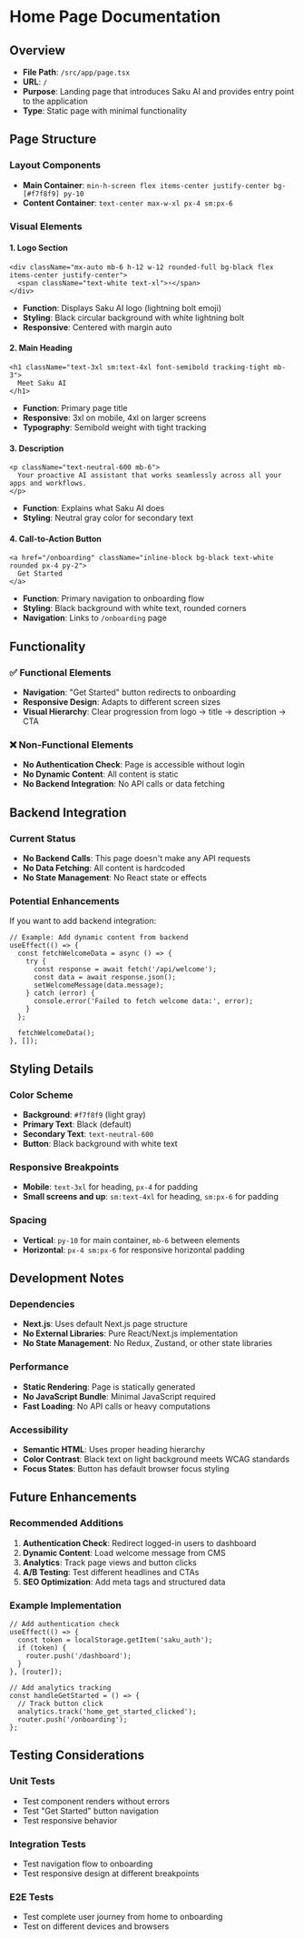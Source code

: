 # Home Page Documentation

## Overview
- **File Path**: `/src/app/page.tsx`
- **URL**: `/`
- **Purpose**: Landing page that introduces Saku AI and provides entry point to the application
- **Type**: Static page with minimal functionality

## Page Structure

### Layout Components
- **Main Container**: `min-h-screen flex items-center justify-center bg-[#f7f8f9] py-10`
- **Content Container**: `text-center max-w-xl px-4 sm:px-6`

### Visual Elements

#### 1. Logo Section
```tsx
<div className="mx-auto mb-6 h-12 w-12 rounded-full bg-black flex items-center justify-center">
  <span className="text-white text-xl">⚡</span>
</div>
```
- **Function**: Displays Saku AI logo (lightning bolt emoji)
- **Styling**: Black circular background with white lightning bolt
- **Responsive**: Centered with margin auto

#### 2. Main Heading
```tsx
<h1 className="text-3xl sm:text-4xl font-semibold tracking-tight mb-3">
  Meet Saku AI
</h1>
```
- **Function**: Primary page title
- **Responsive**: 3xl on mobile, 4xl on larger screens
- **Typography**: Semibold weight with tight tracking

#### 3. Description
```tsx
<p className="text-neutral-600 mb-6">
  Your proactive AI assistant that works seamlessly across all your apps and workflows.
</p>
```
- **Function**: Explains what Saku AI does
- **Styling**: Neutral gray color for secondary text

#### 4. Call-to-Action Button
```tsx
<a href="/onboarding" className="inline-block bg-black text-white rounded px-4 py-2">
  Get Started
</a>
```
- **Function**: Primary navigation to onboarding flow
- **Styling**: Black background with white text, rounded corners
- **Navigation**: Links to `/onboarding` page

## Functionality

### ✅ Functional Elements
- **Navigation**: "Get Started" button redirects to onboarding
- **Responsive Design**: Adapts to different screen sizes
- **Visual Hierarchy**: Clear progression from logo → title → description → CTA

### ❌ Non-Functional Elements
- **No Authentication Check**: Page is accessible without login
- **No Dynamic Content**: All content is static
- **No Backend Integration**: No API calls or data fetching

## Backend Integration

### Current Status
- **No Backend Calls**: This page doesn't make any API requests
- **No Data Fetching**: All content is hardcoded
- **No State Management**: No React state or effects

### Potential Enhancements
If you want to add backend integration:

```tsx
// Example: Add dynamic content from backend
useEffect(() => {
  const fetchWelcomeData = async () => {
    try {
      const response = await fetch('/api/welcome');
      const data = await response.json();
      setWelcomeMessage(data.message);
    } catch (error) {
      console.error('Failed to fetch welcome data:', error);
    }
  };
  
  fetchWelcomeData();
}, []);
```

## Styling Details

### Color Scheme
- **Background**: `#f7f8f9` (light gray)
- **Primary Text**: Black (default)
- **Secondary Text**: `text-neutral-600`
- **Button**: Black background with white text

### Responsive Breakpoints
- **Mobile**: `text-3xl` for heading, `px-4` for padding
- **Small screens and up**: `sm:text-4xl` for heading, `sm:px-6` for padding

### Spacing
- **Vertical**: `py-10` for main container, `mb-6` between elements
- **Horizontal**: `px-4 sm:px-6` for responsive horizontal padding

## Development Notes

### Dependencies
- **Next.js**: Uses default Next.js page structure
- **No External Libraries**: Pure React/Next.js implementation
- **No State Management**: No Redux, Zustand, or other state libraries

### Performance
- **Static Rendering**: Page is statically generated
- **No JavaScript Bundle**: Minimal JavaScript required
- **Fast Loading**: No API calls or heavy computations

### Accessibility
- **Semantic HTML**: Uses proper heading hierarchy
- **Color Contrast**: Black text on light background meets WCAG standards
- **Focus States**: Button has default browser focus styling

## Future Enhancements

### Recommended Additions
1. **Authentication Check**: Redirect logged-in users to dashboard
2. **Dynamic Content**: Load welcome message from CMS
3. **Analytics**: Track page views and button clicks
4. **A/B Testing**: Test different headlines and CTAs
5. **SEO Optimization**: Add meta tags and structured data

### Example Implementation
```tsx
// Add authentication check
useEffect(() => {
  const token = localStorage.getItem('saku_auth');
  if (token) {
    router.push('/dashboard');
  }
}, [router]);

// Add analytics tracking
const handleGetStarted = () => {
  // Track button click
  analytics.track('home_get_started_clicked');
  router.push('/onboarding');
};
```

## Testing Considerations

### Unit Tests
- Test component renders without errors
- Test "Get Started" button navigation
- Test responsive behavior

### Integration Tests
- Test navigation flow to onboarding
- Test responsive design at different breakpoints

### E2E Tests
- Test complete user journey from home to onboarding
- Test on different devices and browsers

